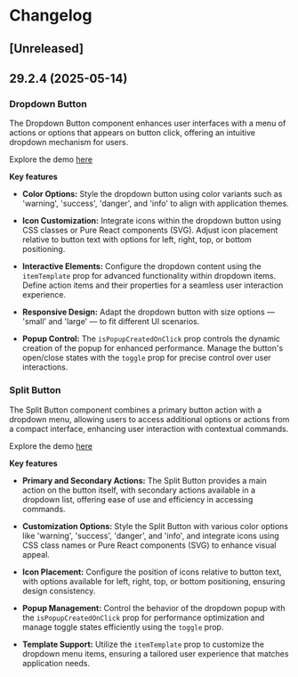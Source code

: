 # Changelog

## [Unreleased]

## 29.2.4 (2025-05-14)

### Dropdown Button

The Dropdown Button component enhances user interfaces with a menu of actions or options that appears on button click, offering an intuitive dropdown mechanism for users.

Explore the demo <a href="https://react.syncfusion.com/dropdown-button" target="_blank" rel="noopener noreferrer">here</a>

**Key features**

- **Color Options:** Style the dropdown button using color variants such as 'warning', 'success', 'danger', and 'info' to align with application themes.

- **Icon Customization:** Integrate icons within the dropdown button using CSS classes or Pure React components (SVG). Adjust icon placement relative to button text with options for left, right, top, or bottom positioning.

- **Interactive Elements:** Configure the dropdown content using the `itemTemplate` prop for advanced functionality within dropdown items. Define action items and their properties for a seamless user interaction experience.

- **Responsive Design:** Adapt the dropdown button with size options — 'small' and 'large' — to fit different UI scenarios.

- **Popup Control:** The `isPopupCreatedOnClick` prop controls the dynamic creation of the popup for enhanced performance. Manage the button's open/close states with the `toggle` prop for precise control over user interactions.

### Split Button

The Split Button component combines a primary button action with a dropdown menu, allowing users to access additional options or actions from a compact interface, enhancing user interaction with contextual commands.

Explore the demo <a href="https://react.syncfusion.com/split-button" target="_blank" rel="noopener noreferrer">here</a>

**Key features**

- **Primary and Secondary Actions:** The Split Button provides a main action on the button itself, with secondary actions available in a dropdown list, offering ease of use and efficiency in accessing commands.

- **Customization Options:** Style the Split Button with various color options like 'warning', 'success', 'danger', and 'info', and integrate icons using CSS class names or Pure React components (SVG) to enhance visual appeal.

- **Icon Placement:** Configure the position of icons relative to button text, with options available for left, right, top, or bottom positioning, ensuring design consistency.

- **Popup Management:** Control the behavior of the dropdown popup with the `isPopupCreatedOnClick` prop for performance optimization and manage toggle states efficiently using the `toggle` prop.

- **Template Support:** Utilize the `itemTemplate` prop to customize the dropdown menu items, ensuring a tailored user experience that matches application needs.
